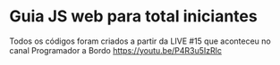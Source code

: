 # Guia JS web para total iniciantes
Todos os códigos foram criados a partir da LIVE #15 que aconteceu no canal Programador a Bordo https://youtu.be/P4R3u5IzRlc
